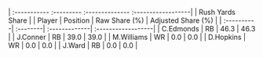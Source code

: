 | :----------- :--------- :-------------- :------------------|
|                      Rush Yards Share                      |
| Player     | Position | Raw Share (%) | Adjusted Share (%) |
| :----------| :--------| :-------------| :------------------|
| C.Edmonds  | RB       | 46.3          | 46.3               |
| J.Conner   | RB       | 39.0          | 39.0               |
| M.Williams | WR       | 0.0           | 0.0                |
| D.Hopkins  | WR       | 0.0           | 0.0                |
| J.Ward     | RB       | 0.0           | 0.0                |